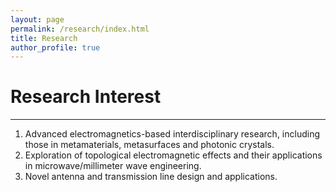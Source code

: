 ```yaml
---
layout: page
permalink: /research/index.html
title: Research
author_profile: true
---
```


# Research Interest
---
1. Advanced electromagnetics-based interdisciplinary research, including those in metamaterials, metasurfaces and photonic crystals.
2. Exploration of topological electromagnetic effects and their applications in microwave/millimeter wave engineering.
3. Novel antenna and transmission line design and applications.